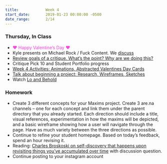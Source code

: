 ```yaml
---
title:            Week 4
start_date:       2019-01-23 00:00:00 -0500
date_range:       2/14
---
```


### Thursday, In Class

- <font color="#ff42df">&hearts; Happy Valentine&rsquo;s Day &hearts;</font>
- Kyle presents on Michael Rock / Fuck Content. We [discuss](https://paper.dropbox.com/doc/Design-2B-Reading-3--AXIpp_6W1CwricqMBjrep10XAQ-pESH8VhkAPKohOrWNaF49)
- [Review goals of a critique. What&rsquo;s the point? Why are we doing this?](https://paper.dropbox.com/doc/Critique-Process--AXHUISsAr~sYsb1WIkZM8UO1AQ-XGLL4YQXnSlhNrb2TuG0j)
- Critique Pick 10 and Student Portfolio progress
- [Week 4 Activities: Animations, Abstracted Valentines Day Cards](https://paper.dropbox.com/doc/Week-4--AXh5PZgyO8x8VmQb53Uig6vqAQ-WFyFVC9ipcCblXaEyXqNB)
- [Talk about beginning a project: Research, Wireframes, Sketches](https://paper.dropbox.com/doc/How-to-Begin-a-Project-and-How-to-Present-Your-Process--AXigMM0wxLVrZOOzHpPkneqSAQ-vML6MBKWm2TKCUBtIWl4K)
- Watch [Lo and Behold](https://www.netflix.com/title/80097363)

### Homework
- Create 3 different concepts for your Maxims project. Create 3 are.na channels – one for each concept and link them under the parent directory that you already started. Each direction should include a title, visual references, experimentation in how the maxims will be depicted, and a basic wireframe showing how a user will navigate through the page. Have as much variety between the three directions as possible.
- Continue to refine your student homepage. Based on today&rsquo;s feedback, spend an hour revising it.
- Reading: [Charles Broskoski on self-discovery that happens upon revisiting things you’ve accumulated over time](https://thecreativeindependent.com/people/charles-broskoski-on-self-discovery-upon-revisiting-things-youve-accumulated-over-time/) with discussion question.
- Continue posting to your instagram account
